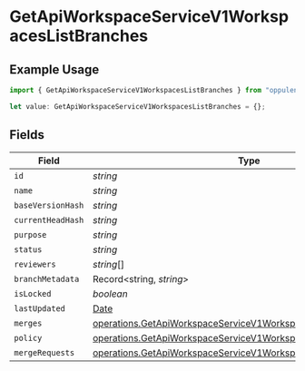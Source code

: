 # GetApiWorkspaceServiceV1WorkspacesListBranches

## Example Usage

```typescript
import { GetApiWorkspaceServiceV1WorkspacesListBranches } from "oppulence-backend-sdk/models/operations";

let value: GetApiWorkspaceServiceV1WorkspacesListBranches = {};
```

## Fields

| Field                                                                                                                                              | Type                                                                                                                                               | Required                                                                                                                                           | Description                                                                                                                                        |
| -------------------------------------------------------------------------------------------------------------------------------------------------- | -------------------------------------------------------------------------------------------------------------------------------------------------- | -------------------------------------------------------------------------------------------------------------------------------------------------- | -------------------------------------------------------------------------------------------------------------------------------------------------- |
| `id`                                                                                                                                               | *string*                                                                                                                                           | :heavy_minus_sign:                                                                                                                                 | N/A                                                                                                                                                |
| `name`                                                                                                                                             | *string*                                                                                                                                           | :heavy_minus_sign:                                                                                                                                 | N/A                                                                                                                                                |
| `baseVersionHash`                                                                                                                                  | *string*                                                                                                                                           | :heavy_minus_sign:                                                                                                                                 | N/A                                                                                                                                                |
| `currentHeadHash`                                                                                                                                  | *string*                                                                                                                                           | :heavy_minus_sign:                                                                                                                                 | N/A                                                                                                                                                |
| `purpose`                                                                                                                                          | *string*                                                                                                                                           | :heavy_minus_sign:                                                                                                                                 | N/A                                                                                                                                                |
| `status`                                                                                                                                           | *string*                                                                                                                                           | :heavy_minus_sign:                                                                                                                                 | N/A                                                                                                                                                |
| `reviewers`                                                                                                                                        | *string*[]                                                                                                                                         | :heavy_minus_sign:                                                                                                                                 | N/A                                                                                                                                                |
| `branchMetadata`                                                                                                                                   | Record<string, *string*>                                                                                                                           | :heavy_minus_sign:                                                                                                                                 | N/A                                                                                                                                                |
| `isLocked`                                                                                                                                         | *boolean*                                                                                                                                          | :heavy_minus_sign:                                                                                                                                 | N/A                                                                                                                                                |
| `lastUpdated`                                                                                                                                      | [Date](https://developer.mozilla.org/en-US/docs/Web/JavaScript/Reference/Global_Objects/Date)                                                      | :heavy_minus_sign:                                                                                                                                 | N/A                                                                                                                                                |
| `merges`                                                                                                                                           | [operations.GetApiWorkspaceServiceV1WorkspacesListMerges](../../models/operations/getapiworkspaceservicev1workspaceslistmerges.md)[]               | :heavy_minus_sign:                                                                                                                                 | N/A                                                                                                                                                |
| `policy`                                                                                                                                           | [operations.GetApiWorkspaceServiceV1WorkspacesListPolicy](../../models/operations/getapiworkspaceservicev1workspaceslistpolicy.md)                 | :heavy_minus_sign:                                                                                                                                 | N/A                                                                                                                                                |
| `mergeRequests`                                                                                                                                    | [operations.GetApiWorkspaceServiceV1WorkspacesListMergeRequests](../../models/operations/getapiworkspaceservicev1workspaceslistmergerequests.md)[] | :heavy_minus_sign:                                                                                                                                 | N/A                                                                                                                                                |